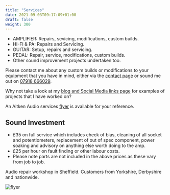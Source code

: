 ```yaml
---
title: "Services"
date: 2021-09-03T09:17:09+01:00
draft: false
weight: 300
---
```




- AMPLIFIER: Repairs, sevicing, modifications, custom builds.
- HI-FI & PA: Repairs and Servicing.
- GUITAR: Setup, repairs and servicing.
- PEDAL: Repair, service, modifications, custom builds.
- Other sound improvement projects undertaken too.

Please contact me about any custom builds or modifications to your equipment that you have in mind, either via the [contact page](/contact/) or sound me out on [07918 666029](tel:07918666029).

Why not take a look at my [blog and Social Media links page](/blog-feed.md) for examples of projects that I have worked on?

An Aitken Audio services [flyer](http://www.aitkenaudio.co.uk/Flyer.jpg) is available for your reference.

## Sound Investment

- £35 on full service which includes check of bias, cleaning of all socket and potentiometers, replacement of out of spec component, power soaking and advisory on anything else worth doing to the amp.
- £25 per hour on fault finding or other labour costs.
- Please note parts are not included in the above prices as these vary from job to job.

Audio repair workshop in Sheffield. Customers from Yorkshire, Derbyshire and nationwide. 


![flyer](/img/services-1.gif)

